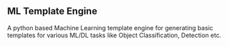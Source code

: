 ## ML Template Engine

A python based Machine Learning template engine for generating basic templates for various ML/DL tasks like Object Classification, Detection etc.